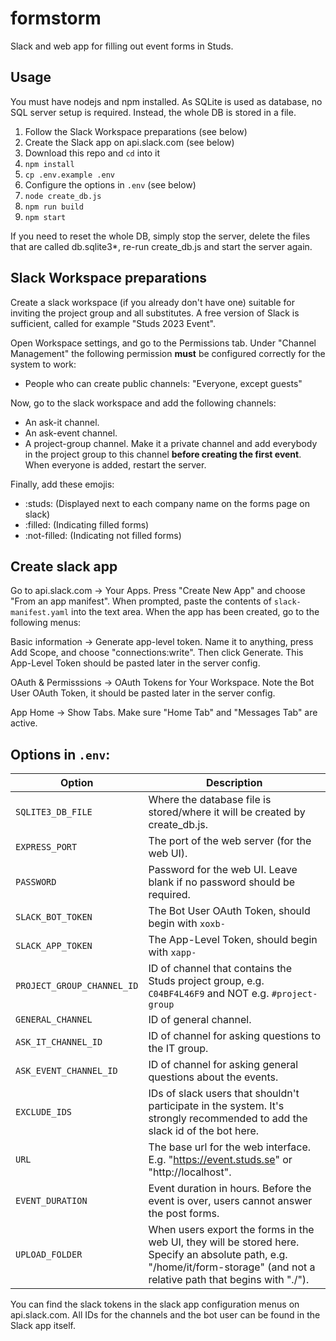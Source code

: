 # formstorm

Slack and web app for filling out event forms in Studs.

## Usage

You must have nodejs and npm installed. As SQLite is used as database, no SQL server setup is required. Instead, the whole DB is stored in a file.

1. Follow the Slack Workspace preparations (see below)
2. Create the Slack app on api.slack.com (see below)
3. Download this repo and `cd` into it
4. `npm install`
5. `cp .env.example .env`
6. Configure the options in `.env` (see below)
7. `node create_db.js`
8. `npm run build`
9. `npm start`

If you need to reset the whole DB, simply stop the server, delete the files that are called db.sqlite3*, re-run create_db.js and start the server again.

## Slack Workspace preparations

Create a slack workspace (if you already don't have one) suitable for inviting the project group and all substitutes. A free version of Slack is sufficient, called for example "Studs 2023 Event".

Open Workspace settings, and go to the Permissions tab. Under "Channel Management" the following permission **must** be configured correctly for the system to work:

* People who can create public channels: "Everyone, except guests"

Now, go to the slack workspace and add the following channels:

* An ask-it channel.
* An ask-event channel.
* A project-group channel. Make it a private channel and add everybody in the project group to this channel **before creating the first event**. When everyone is added, restart the server.

Finally, add these emojis:

* :studs: (Displayed next to each company name on the forms page on slack)
* :filled: (Indicating filled forms)
* :not-filled: (Indicating not filled forms)

## Create slack app

Go to api.slack.com -> Your Apps. Press "Create New App" and choose "From an app manifest". When prompted, paste the contents of `slack-manifest.yaml` into the text area. When the app has been created, go to the following menus:

Basic information -> Generate app-level token. Name it to anything, press Add Scope, and choose "connections:write". Then click Generate. This App-Level Token should be pasted later in the server config.

OAuth & Permisssions -> OAuth Tokens for Your Workspace. Note the Bot User OAuth Token, it should be pasted later in the server config.

App Home -> Show Tabs. Make sure "Home Tab" and "Messages Tab" are active.

## Options in `.env`:

|Option|Description|
|-|-|
|`SQLITE3_DB_FILE`|Where the database file is stored/where it will be created by create_db.js.|
|`EXPRESS_PORT`|The port of the web server (for the web UI).|
|`PASSWORD`|Password for the web UI. Leave blank if no password should be required.|
|`SLACK_BOT_TOKEN`|The Bot User OAuth Token, should begin with `xoxb-`|
|`SLACK_APP_TOKEN`|The App-Level Token, should begin with `xapp-`|
|`PROJECT_GROUP_CHANNEL_ID`|ID of channel that contains the Studs project group, e.g. `C04BF4L46F9` and NOT e.g. `#project-group`|
|`GENERAL_CHANNEL`|ID of general channel.|
|`ASK_IT_CHANNEL_ID`|ID of channel for asking questions to the IT group.|
|`ASK_EVENT_CHANNEL_ID`|ID of channel for asking general questions about the events.|
|`EXCLUDE_IDS`|IDs of slack users that shouldn't participate in the system. It's strongly recommended to add the slack id of the bot here.|
|`URL`|The base url for the web interface. E.g. "https://event.studs.se" or "http://localhost".|
|`EVENT_DURATION`|Event duration in hours. Before the event is over, users cannot answer the post forms.|
|`UPLOAD_FOLDER`|When users export the forms in the web UI, they will be stored here. Specify an absolute path, e.g. "/home/it/form-storage" (and not a relative path that begins with "./").|

You can find the slack tokens in the slack app configuration menus on api.slack.com. All IDs for the channels and the bot user can be found in the Slack app itself.

